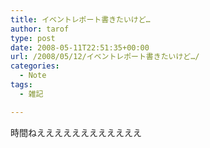 ```yaml
---
title: イベントレポート書きたいけど…
author: tarof
type: post
date: 2008-05-11T22:51:35+00:00
url: /2008/05/12/イベントレポート書きたいけど…/
categories:
  - Note
tags:
  - 雑記

---
```

時間ねええええええええええええ
